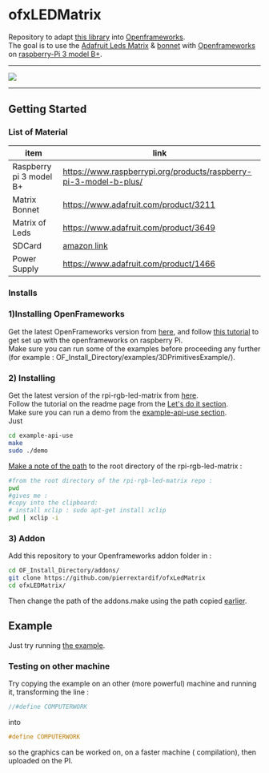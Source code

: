 # ofxLEDMatrix

Repository to adapt [this library](https://github.com/hzeller/rpi-rgb-led-matrix/) into [Openframeworks](https://openframeworks.cc).
 </br> The goal is to use the [Adafruit Leds Matrix](https://www.adafruit.com/product/3649) & [bonnet](https://www.adafruit.com/product/3211) with [Openframeworks](https://openframeworks.cc) on [raspberry-Pi 3 model B+](https://www.raspberrypi.org/).
</br>

- - - -

![](assets/exampleAsset.gif)

- - - -
## Getting Started

### List of Material
| item  | link |
| ------------- | ------------- |
| Raspberry pi 3 model B+  |https://www.raspberrypi.org/products/raspberry-pi-3-model-b-plus/  |
| Matrix Bonnet | https://www.adafruit.com/product/3211 |
| Matrix of Leds | https://www.adafruit.com/product/3649 |
|SDCard | [amazon link](https://www.amazon.co.uk/SanDisk-microSDHC-Memory-Adapter-Performance/dp/B073K14CVB/ref=asc_df_B073K14CVB/?tag=googshopuk-21&linkCode=df0&hvadid=309785494452&hvpos=1o1&hvnetw=g&hvrand=777039086894976690&hvpone=&hvptwo=&hvqmt=&hvdev=c&hvdvcmdl=&hvlocint=&hvlocphy=1006886&hvtargid=pla-374265929034&psc=1&th=1&psc=1) |
|Power Supply | https://www.adafruit.com/product/1466 |


### Installs

### 1)Installing OpenFrameworks

Get the latest OpenFrameworks version from [here](https://openframeworks.cc/download), and follow [this tutorial](https://openframeworks.cc/setup/raspberrypi/) to get set up with the openframeworks on raspberry Pi.
</br>
Make sure you can run some of the examples before proceeding any further (for example : OF_Install_Directory/examples/3DPrimitivesExample/).

### 2) Installing

Get the latest version of the rpi-rgb-led-matrix from [here](https://github.com/hzeller/rpi-rgb-led-matrix/).
</br>
Follow the tutorial on the readme page from the [Let's do it section](https://github.com/hzeller/rpi-rgb-led-matrix/#lets-do-it).
</br>
Make sure you can run a demo from the [example-api-use section](https://github.com/hzeller/rpi-rgb-led-matrix/tree/master/examples-api-use).
</br>
Just
```bash
cd example-api-use
make
sudo ./demo

```

[Make a note of the path](#path-link) to the root directory of the rpi-rgb-led-matrix :
```bash
#from the root directory of the rpi-rgb-led-matrix repo :
pwd
#gives me :
#copy into the clipboard:
# install xclip : sudo apt-get install xclip
pwd | xclip -i
```


### 3) Addon

Add this repository to your Openframeworks addon folder in :
```bash
cd OF_Install_Directory/addons/
git clone https://github.com/pierrextardif/ofxLedMatrix
cd ofxLEDMatrix/
```
Then change the path of the addons.make using the path copied [earlier](README.md#path-link).

## Example

Just try running [the example](./example).

### Testing on other machine

Try copying the example on an other (more powerful) machine and running it, transforming the line :
```cpp
//#define COMPUTERWORK
```
into
```cpp
#define COMPUTERWORK
```
so the graphics can be worked on, on a faster machine ( compilation), then uploaded on the PI.
